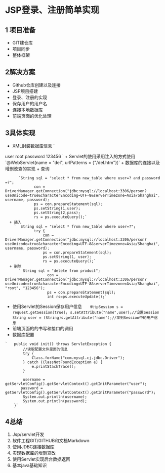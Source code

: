 # JSP登录、注册简单实现
## 1 项目准备
  + GIT建仓库
  + 项目同步
  + 整体框架
## 2解决方案
  + Github仓库创建以及连接
  + JSP项目搭建
  + 登录、注册的实现
  + 保存用户的用户名
  + 连接本地数据库
  + 前端页面的优化处理
## 3具体实现 
  + XML封装数据库信息
    ` 
   <context-param>
           <param-name>user</param-name>
           <param-value>root</param-value>
       </context-param>
       <context-param>
           <param-name>password</param-name>
           <param-value>123456</param-value>
       </context-param>`
   + Servlet的使用采用注入的方式使用
      `@WebServlet(name = "del", urlPatterns = {"/del.htm"})`
   + 数据库的连接以及增删改查的实现
      + 查询
      
          `String sql = "select * from new_table where user=? and password =?";  
                 con = DriverManager.getConnection("jdbc:mysql://localhost:3306/person?useUnicode=true&characterEncoding=UTF-8&serverTimezone=Asia/Shanghai", username, password);
                 ps = con.prepareStatement(sql);
                 ps.setString(1,user);
                 ps.setString(2,pass);
                 rs = ps.executeQuery();`
      + 插入    
        `  String sql = "select * from new_table where user=?";
                 try {
                     con = DriverManager.getConnection("jdbc:mysql://localhost:3306/person?useUnicode=true&characterEncoding=UTF-8&serverTimezone=Asia/Shanghai", username, password);
                     ps = con.prepareStatement(sql);
                     ps.setString(1, user);
                     rs = ps.executeQuery();`  
      + 删除    
          ` String sql = "delete from product";
                       con = DriverManager.getConnection("jdbc:mysql://localhost:3306/person?useUnicode=true&characterEncoding=UTF-8&serverTimezone=Asia/Shanghai", "root", "123456");
                       ps = con.prepareStatement(sql);
                       int rs=ps.executeUpdate();`
   + 使用Servlet的Session保存用户信息
      `   HttpSession s = request.getSession(true);
                    s.setAttribute("name",user);//设置Session
       String user = (String)s.getAttribute("name");//拿到Session中的用户信息`
   + 前端页面的的书写和接口的调用   
   + 数据库配置

    `   public void init() throws ServletException {
            //读取配置文件里面的信息
            try {
                Class.forName("com.mysql.cj.jdbc.Driver");
            } catch (ClassNotFoundException e) {
                e.printStackTrace();
            }
    
            username = getServletConfig().getServletContext().getInitParameter("user");
           password = getServletConfig().getServletContext().getInitParameter("password");
            System.out.println(username);
            System.out.println(password);
        }`
## 4总结
  1. Jsp/servlet开发
  3. 软件工程GIT/GITHUB和文档Markdown
  4. 使用JDBC连接数据库
  5. 实现数据库的增删查改
  6. 使用Servlet实现后台数据返回
  7. 基本java基础知识
